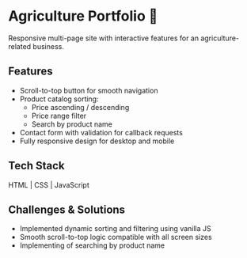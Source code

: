 # Agriculture Portfolio 🌾

Responsive multi-page site with interactive features for an agriculture-related business.

## Features
- Scroll-to-top button for smooth navigation
- Product catalog sorting:
  - Price ascending / descending
  - Price range filter
  - Search by product name
- Contact form with validation for callback requests
- Fully responsive design for desktop and mobile

## Tech Stack
HTML | CSS | JavaScript

## Challenges & Solutions
- Implemented dynamic sorting and filtering using vanilla JS
- Smooth scroll-to-top logic compatible with all screen sizes
- Implementing of searching by product name